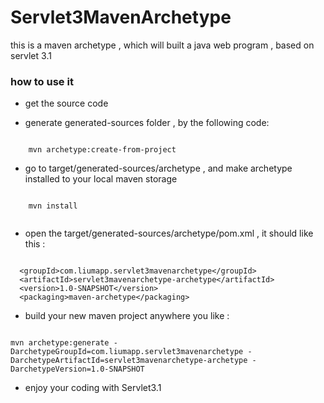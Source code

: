 # Servlet3MavenArchetype
this is a maven archetype , which will built a java web program , based on servlet 3.1

### how to use it 

* get the source code 

* generate generated-sources folder , by the following code:

```
	
	mvn archetype:create-from-project

``` 

* go to target/generated-sources/archetype , and make archetype installed to your local maven storage

```

	mvn install


```

* open the target/generated-sources/archetype/pom.xml , it should like this :

```

  <groupId>com.liumapp.servlet3mavenarchetype</groupId>
  <artifactId>servlet3mavenarchetype-archetype</artifactId>
  <version>1.0-SNAPSHOT</version>
  <packaging>maven-archetype</packaging>

```

* build your new maven project anywhere you like :

```

mvn archetype:generate -DarchetypeGroupId=com.liumapp.servlet3mavenarchetype -DarchetypeArtifactId=servlet3mavenarchetype-archetype -DarchetypeVersion=1.0-SNAPSHOT

```

* enjoy your coding with Servlet3.1